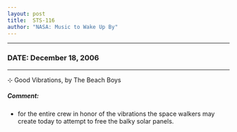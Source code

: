 ```yaml
---
layout: post
title:  STS-116
author: "NASA: Music to Wake Up By"
---
```


----
### DATE: December 18, 2006
----
⊹ Good Vibrations, by The Beach Boys

##### Comment:
* for the entire crew in honor of the vibrations the space walkers may create today to attempt to free the balky solar panels.
